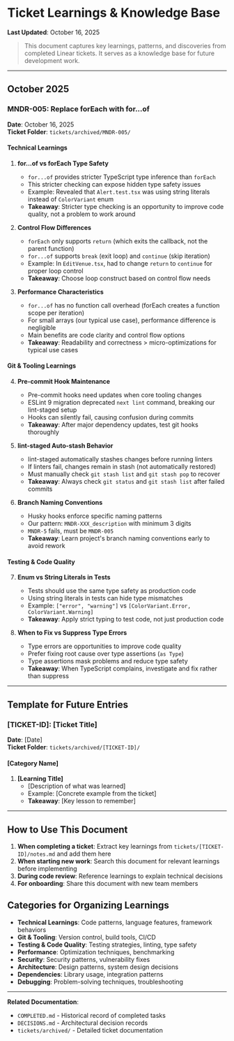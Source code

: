 # Ticket Learnings & Knowledge Base

**Last Updated**: October 16, 2025

> This document captures key learnings, patterns, and discoveries from completed Linear tickets. It serves as a knowledge base for future development work.

---

## October 2025

### MNDR-005: Replace forEach with for...of

**Date**: October 16, 2025  
**Ticket Folder**: `tickets/archived/MNDR-005/`

#### Technical Learnings

1. **for...of vs forEach Type Safety**
   - `for...of` provides stricter TypeScript type inference than `forEach`
   - This stricter checking can expose hidden type safety issues
   - Example: Revealed that `Alert.test.tsx` was using string literals instead of `ColorVariant` enum
   - **Takeaway**: Stricter type checking is an opportunity to improve code quality, not a problem to work around

2. **Control Flow Differences**
   - `forEach` only supports `return` (which exits the callback, not the parent function)
   - `for...of` supports `break` (exit loop) and `continue` (skip iteration)
   - Example: In `EditVenue.tsx`, had to change `return` to `continue` for proper loop control
   - **Takeaway**: Choose loop construct based on control flow needs

3. **Performance Characteristics**
   - `for...of` has no function call overhead (forEach creates a function scope per iteration)
   - For small arrays (our typical use case), performance difference is negligible
   - Main benefits are code clarity and control flow options
   - **Takeaway**: Readability and correctness > micro-optimizations for typical use cases

#### Git & Tooling Learnings

4. **Pre-commit Hook Maintenance**
   - Pre-commit hooks need updates when core tooling changes
   - ESLint 9 migration deprecated `next lint` command, breaking our lint-staged setup
   - Hooks can silently fail, causing confusion during commits
   - **Takeaway**: After major dependency updates, test git hooks thoroughly

5. **lint-staged Auto-stash Behavior**
   - lint-staged automatically stashes changes before running linters
   - If linters fail, changes remain in stash (not automatically restored)
   - Must manually check `git stash list` and `git stash pop` to recover
   - **Takeaway**: Always check `git status` and `git stash list` after failed commits

6. **Branch Naming Conventions**
   - Husky hooks enforce specific naming patterns
   - Our pattern: `MNDR-XXX_description` with minimum 3 digits
   - `MNDR-5` fails, must be `MNDR-005`
   - **Takeaway**: Learn project's branch naming conventions early to avoid rework

#### Testing & Code Quality

7. **Enum vs String Literals in Tests**
   - Tests should use the same type safety as production code
   - Using string literals in tests can hide type mismatches
   - Example: `["error", "warning"]` vs `[ColorVariant.Error, ColorVariant.Warning]`
   - **Takeaway**: Apply strict typing to test code, not just production code

8. **When to Fix vs Suppress Type Errors**
   - Type errors are opportunities to improve code quality
   - Prefer fixing root cause over type assertions (`as Type`)
   - Type assertions mask problems and reduce type safety
   - **Takeaway**: When TypeScript complains, investigate and fix rather than suppress

---

## Template for Future Entries

### [TICKET-ID]: [Ticket Title]

**Date**: [Date]  
**Ticket Folder**: `tickets/archived/[TICKET-ID]/`

#### [Category Name]

1. **[Learning Title]**
   - [Description of what was learned]
   - Example: [Concrete example from the ticket]
   - **Takeaway**: [Key lesson to remember]

---

## How to Use This Document

1. **When completing a ticket**: Extract key learnings from `tickets/[TICKET-ID]/notes.md` and add them here
2. **When starting new work**: Search this document for relevant learnings before implementing
3. **During code review**: Reference learnings to explain technical decisions
4. **For onboarding**: Share this document with new team members

## Categories for Organizing Learnings

- **Technical Learnings**: Code patterns, language features, framework behaviors
- **Git & Tooling**: Version control, build tools, CI/CD
- **Testing & Code Quality**: Testing strategies, linting, type safety
- **Performance**: Optimization techniques, benchmarking
- **Security**: Security patterns, vulnerability fixes
- **Architecture**: Design patterns, system design decisions
- **Dependencies**: Library usage, integration patterns
- **Debugging**: Problem-solving techniques, troubleshooting

---

**Related Documentation**:
- `COMPLETED.md` - Historical record of completed tasks
- `DECISIONS.md` - Architectural decision records
- `tickets/archived/` - Detailed ticket documentation
